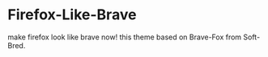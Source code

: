 # Firefox-Like-Brave
make firefox look like brave now!
this theme based on Brave-Fox from Soft-Bred.
